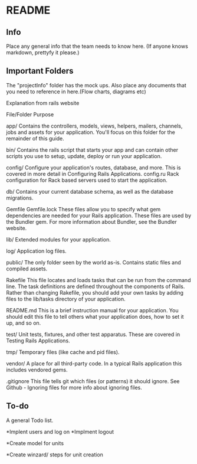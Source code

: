 # README

## Info

Place any general info that the team needs to know here. (If anyone knows markdown, prettyfy it please.)

## Important Folders

The "projectInfo" folder has the mock ups. Also place any documents that you need to reference in here.(Flow charts, diagrams etc)


Explanation from rails website

File/Folder	Purpose

app/	Contains the controllers, models, views, helpers, mailers, channels, jobs and assets for your application. You'll focus on this folder for the remainder of this guide.

bin/	Contains the rails script that starts your app and can contain other scripts you use to setup, update, deploy or run your application.

config/	Configure your application's routes, database, and more. This is covered in more detail in Configuring Rails Applications.
config.ru	Rack configuration for Rack based servers used to start the application.

db/	Contains your current database schema, as well as the database migrations.

Gemfile
Gemfile.lock	These files allow you to specify what gem dependencies are needed for your Rails application. These files are used by the Bundler gem. For more information about Bundler, see the Bundler website.

lib/	Extended modules for your application.

log/	Application log files.

public/	The only folder seen by the world as-is. Contains static files and compiled assets.

Rakefile	This file locates and loads tasks that can be run from the command line. The task definitions are defined throughout the components of Rails. Rather than changing Rakefile, you should add your own tasks by adding files to the lib/tasks directory of your application.

README.md	This is a brief instruction manual for your application. You should edit this file to tell others what your application does, how to set it up, and so on.

test/	Unit tests, fixtures, and other test apparatus. These are covered in Testing Rails Applications.

tmp/	Temporary files (like cache and pid files).

vendor/	A place for all third-party code. In a typical Rails application this includes vendored gems.

.gitignore	This file tells git which files (or patterns) it should ignore. See Github - Ignoring files for more info about ignoring files.

## To-do

A general Todo list.

*Implent users and log on
*Implment logout

*Create model for units

*Create winzard/ steps for unit creation
